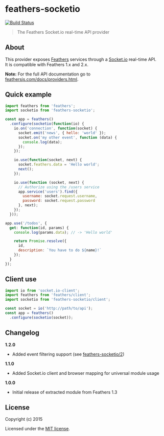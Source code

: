 # feathers-socketio

[![Build Status](https://travis-ci.org/feathersjs/feathers-socketio.png?branch=master)](https://travis-ci.org/feathersjs/feathers-socketio)

> The Feathers Socket.io real-time API provider

## About

This provider exposes [Feathers](http://feathersjs.com) services through a [Socket.io](http://socket.io/) real-time API. It is compatible with Feathers 1.x and 2.x.

__Note:__ For the full API documentation go to [feathersjs.com/docs/providers.html](http://feathersjs.com/docs/providers.html).

## Quick example

```js
import feathers from 'feathers';
import socketio from 'feathers-socketio';

const app = feathers()
  .configure(socketio(function(io) {
    io.on('connection', function(socket) {
      socket.emit('news', { hello: 'world' });
      socket.on('my other event', function (data) {
        console.log(data);
      });
    });

    io.use(function(socket, next) {
      socket.feathers.data = 'Hello world';
      next();
    });

    io.use(function (socket, next) {
      // Authorize using the /users service
      app.service('users').find({
        username: socket.request.username,
        password: socket.request.password
      }, next);
    });
  }));

app.use('/todos', {
  get: function(id, params) {
    console.log(params.data); // -> 'Hello world'

    return Promise.resolve({
      id,
      description: `You have to do ${name}!`
    });
  }
});
```

## Client use

```js
import io from 'socket.io-client';
import feathers from 'feathers/client';
import socketio from 'feathers-socketio/client';

const socket = io('http://path/to/api');
const app = feathers()
  .configure(socketio(socket));
```

## Changelog

__1.2.0__

- Added event filtering support (see [feathers-socketio/2](https://github.com/feathersjs/feathers-socketio/issues/2))

__1.1.0__

- Added Socket.io client and browser mapping for universal module usage

__1.0.0__

- Initial release of extracted module from Feathers 1.3

## License

Copyright (c) 2015

Licensed under the [MIT license](LICENSE).

